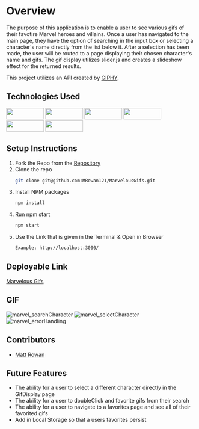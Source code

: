 # Overview
The purpose of this application is to enable a user to see various gifs of their favotire Marvel heroes and villains. Once a user has navigated to the main page, they have the option of searching in the input box or selecting a character's name directly from the list below it. After a selection has been made, the user will be routed to a page displaying their chosen character's name and gifs. The gif display utilizes slider.js and creates a slideshow effect for the returned results. 

This project utilizes an API created by [GIPHY](https://developers.giphy.com/).

## Technologies Used
<div>
  <img src="https://img.shields.io/badge/-react-333333?logo=react&style=for-the-badge" width="100" height="30"/>
  <img src="https://img.shields.io/badge/-react%20router-f44250?logo=react%20router&logoColor=white&style=for-the-badge" width="100" height="30"/>
  <img src="https://img.shields.io/badge/-cypress-007780?logo=cypress&logoColor=white&style=for-the-badge" width="100" height="30"/>
  <img src="https://img.shields.io/badge/-CSS3-315780?logo=css3&style=for-the-badge" width="100" height="30"/>
  <img src="https://img.shields.io/badge/-npm-c12127?logo=npm&logoColor=white&style=for-the-badge" width="100"  height="30"/>
  <img src="https://img.shields.io/badge/JavaScript-323330?style=for-the-badge&logo=javascript&logoColor=F7DF1E" width="100" height="30" />
</div>

## Setup Instructions
1. Fork the Repo from the [Repository](https://github.com/MRowan121/MarvelousGifs)
2. Clone the repo
   ```sh
   git clone git@github.com:MRowan121/MarvelousGifs.git
   ```
3. Install NPM packages
   ```sh
   npm install
   ```
4. Run npm start
   ```sh
   npm start
   ```
5. Use the Link that is given in the Terminal & Open in Browser
   ```sh
   Example: http://localhost:3000/
   ```

## Deployable Link
[Marvelous Gifs](https://marvelous-gifs.vercel.app/)

## GIF
![marvel_searchCharacter](https://user-images.githubusercontent.com/110955503/222979072-3d072317-3445-4b5c-9d22-ff1eb86cfb25.gif)
![marvel_selectCharacter](https://user-images.githubusercontent.com/110955503/222979078-d9276cf2-d2d9-4315-8b41-86cbe3f9ec9d.gif)
![marvel_errorHandling](https://user-images.githubusercontent.com/110955503/222979083-f2d2c6e0-e577-4553-a53f-3ddc0be1fbad.gif)


## Contributors
* [Matt Rowan](https://github.com/Rowan121)

## Future Features

- The ability for a user to select a different character directly in the GifDisplay page
- The ability for a user to doubleClick and favorite gifs from their search
- The ability for a user to navigate to a favorites page and see all of their favorited gifs
- Add in Local Storage so that a users favorites persist
